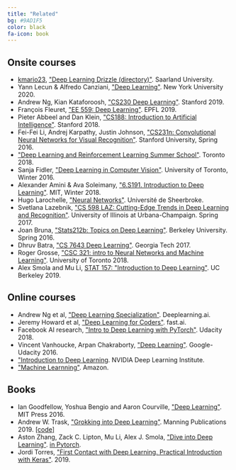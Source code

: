 ```yaml
---
title: "Related"
bg: #9AD1F5
color: black
fa-icon: book
---
```


## Onsite courses

* [kmario23](https://github.com/kmario23/), ["Deep Learning Drizzle (directory)"](https://deep-learning-drizzle.github.io/). Saarland University.
* Yann Lecun & Alfredo Canziani, ["Deep Learning"](https://atcold.github.io/pytorch-Deep-Learning/). New York University 2020. 
* Andrew Ng, Kian Kataforoosh, ["CS230 Deep Learning"](http://cs230.stanford.edu/). Stanford 2019.
* François Fleuret, ["EE 559: Deep Learning"](https://fleuret.org/ee559/). EPFL 2019. 
* Pieter Abbeel and Dan Klein, ["CS188: Introduction to Artificial Intelligence"](https://inst.eecs.berkeley.edu/~cs188/fa18/index.html). Stanford 2018.
* Fei-Fei Li, Andrej Karpathy, Justin Johnson, ["CS231n: Convolutional Neural Networks for Visual Recognition"](http://cs231n.stanford.edu/). Stanford University, Spring 2016.
* ["Deep Learning and Reinforcement Learning Summer School"](http://videolectures.net/DLRLsummerschool2018_toronto/). Toronto 2018.
* Sanja Fidler, ["Deep Learning in Computer Vision"](http://www.cs.toronto.edu/~fidler/teaching/2015/CSC2523.html). University of Toronto, Winter 2016.
* Alexander Amini & Ava Soleimany, ["6.S191. Introduction to Deep Learning"](http://introtodeeplearning.com/). MIT, Winter 2018.
* Hugo Larochelle, ["Neural Networks"](http://info.usherbrooke.ca/hlarochelle/neural_networks/content.html). Université de Sheerbroke.
* Svetlana Lazebnik, ["CS 598 LAZ: Cutting-Edge Trends in Deep Learning and Recognition"](http://slazebni.cs.illinois.edu/spring17/). University of Illinois at Urbana-Champaign. Spring 2017.
* Joan Bruna, ["Stats212b: Topics on Deep Learning"](https://github.com/joanbruna/stat212b). Berkeley University. Spring 2016.
* Dhruv Batra, ["CS 7643 Deep Learning"](https://www.cc.gatech.edu/classes/AY2018/cs7643_fall/). Georgia Tech 2017.
* Roger Grosse, ["CSC 321: intro to Neural Networks and Machine Learning"](http://www.cs.toronto.edu/~rgrosse/courses/csc321_2018/). University of Toronto 2018.
* Alex Smola and Mu Li, [STAT 157: "Introduction to Deep Learning"](https://courses.d2l.ai/berkeley-stat-157/index.html). UC Berkeley 2019.

## Online courses
* Andrew Ng et al, ["Deep Learning Specialization"](https://www.deeplearning.ai/courses/). Deeplearning.ai.
* Jeremy Howard et al, ["Deep Learning for Coders"](https://course.fast.ai/). fast.ai.
* Facebook AI research, ["Intro to Deep Learning with PyTorch"](https://www.udacity.com/course/deep-learning-pytorch--ud188). Udacity 2018.
* Vincent Vanhoucke, Arpan Chakraborty, ["Deep Learning"](https://www.udacity.com/course/deep-learning--ud730). Google-Udacity 2016.
* ["Introduction to Deep Learning](https://www.nvidia.com/en-us/deep-learning-ai/education/). NVIDIA Deep Learning Institute.
* ["Machine Learnning"](https://aws.amazon.com/training/learning-paths/machine-learning/). Amazon.

## Books
* Ian Goodfellow, Yoshua Bengio and Aaron Courville, ["Deep Learning"](https://www.deeplearningbook.org/). MIT Press 2016.
* Andrew W. Trask, ["Grokking into Deep Learning"](https://www.manning.com/books/grokking-deep-learning?a_aid=grokkingdl&a_bid=32715258). Manning Publications 2019. [[code]]((https://github.com/iamtrask/Grokking-Deep-Learning))
* Aston Zhang, Zack C. Lipton, Mu Li, Alex J. Smola, ["Dive into Deep Learning"](http://www.d2l.ai). [in Pytorch](https://github.com/dsgiitr/d2l-pytorch).
* Jordi Torres, ["First Contact with Deep Learning. Practical Introduction with Keras"](https://torres.ai/deeplearning). 2019.

